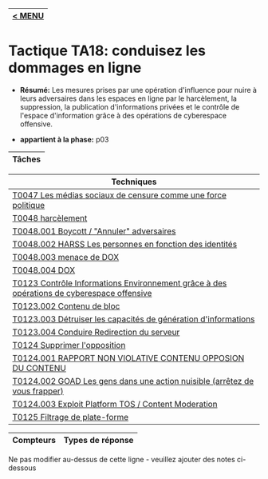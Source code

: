 |[< MENU](../README.md)|
|---|
# Tactique TA18: conduisez les dommages en ligne

* **Résumé:** Les mesures prises par une opération d'influence pour nuire à leurs adversaires dans les espaces en ligne par le harcèlement, la suppression, la publication d'informations privées et le contrôle de l'espace d'information grâce à des opérations de cyberespace offensive.

* **appartient à la phase:** p03



|Tâches |
|----- |



|Techniques |
|---------- |
|[T0047 Les médias sociaux de censure comme une force politique](../../generated_pages/techniques/T0047.md) |
|[T0048 harcèlement](../../generated_pages/techniques/T0048.md) |
|[T0048.001 Boycott / "Annuler" adversaires](../../generated_pages/techniques/T0048.001.md) |
|[T0048.002 HARSS Les personnes en fonction des identités](../../generated_pages/techniques/T0048.002.md) |
|[T0048.003 menace de DOX](../../generated_pages/techniques/T0048.003.md) |
|[T0048.004 DOX](../../generated_pages/techniques/T0048.004.md) |
|[T0123 Contrôle Informations Environnement grâce à des opérations de cyberespace offensive](../../generated_pages/techniques/T0123.md) ||[T0123.001 Supprimer le contenu adverse](../../generated_pages/techniques/T0123.001.md) |
|[T0123.002 Contenu de bloc](../../generated_pages/techniques/T0123.002.md) |
|[T0123.003 Détruiser les capacités de génération d'informations](../../generated_pages/techniques/T0123.003.md) |
|[T0123.004 Conduire Redirection du serveur](../../generated_pages/techniques/T0123.004.md) |
|[T0124 Supprimer l'opposition](../../generated_pages/techniques/T0124.md) |
|[T0124.001 RAPPORT NON VIOLATIVE CONTENU OPPOSION DU CONTENU](../../generated_pages/techniques/T0124.001.md) |
|[T0124.002 GOAD Les gens dans une action nuisible (arrêtez de vous frapper)](../../generated_pages/techniques/T0124.002.md) |
|[T0124.003 Exploit Platform TOS / Content Moderation](../../generated_pages/techniques/T0124.003.md) |
|[T0125 Filtrage de plate-forme](../../generated_pages/techniques/T0125.md) |



|Compteurs |Types de réponse |
|-------- |-------------- |


Ne pas modifier au-dessus de cette ligne - veuillez ajouter des notes ci-dessous
